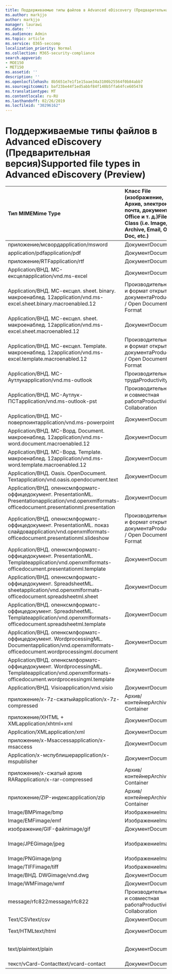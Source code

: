 ```yaml
---
title: Поддерживаемые типы файлов в Advanced eDiscovery (Предварительная версия)
ms.author: markjjo
author: markjjo
manager: laurawi
ms.date: ''
ms.audience: Admin
ms.topic: article
ms.service: O365-seccomp
localization_priority: Normal
ms.collection: M365-security-compliance
search.appverid:
- MOE150
- MET150
ms.assetid: ''
description: ''
ms.openlocfilehash: 8b5651e7e1f1e15aae34a3100b25564f0b84abb7
ms.sourcegitcommit: baf23be44f1ed5abbf84f140b5ffa64fce605478
ms.translationtype: MT
ms.contentlocale: ru-RU
ms.lasthandoff: 02/26/2019
ms.locfileid: "30296162"
---
```

# <a name="supported-file-types-in-advanced-ediscovery-preview"></a><span data-ttu-id="abf75-102">Поддерживаемые типы файлов в Advanced eDiscovery (Предварительная версия)</span><span class="sxs-lookup"><span data-stu-id="abf75-102">Supported file types in Advanced eDiscovery (Preview)</span></span>


| <span data-ttu-id="abf75-103">Тип MIME</span><span class="sxs-lookup"><span data-stu-id="abf75-103">Mime Type</span></span> | <span data-ttu-id="abf75-104">Класс File (изображение, Архив, электронная почта, документ Office и т. д.)</span><span class="sxs-lookup"><span data-stu-id="abf75-104">File Class (i.e. Image, Archive, Email, Office Doc, etc.)</span></span> | <span data-ttu-id="abf75-105">Встроенное средство просмотра</span><span class="sxs-lookup"><span data-stu-id="abf75-105">Native Viewer</span></span> | <span data-ttu-id="abf75-106">Текст</span><span class="sxs-lookup"><span data-stu-id="abf75-106">Text</span></span> | <span data-ttu-id="abf75-107">Средство просмотра примечаний</span><span class="sxs-lookup"><span data-stu-id="abf75-107">Annotate Viewer</span></span> | <span data-ttu-id="abf75-108">Извлечение контейнера</span><span class="sxs-lookup"><span data-stu-id="abf75-108">Container Extraction</span></span> | <span data-ttu-id="abf75-109">Возможные расширения</span><span class="sxs-lookup"><span data-stu-id="abf75-109">Possible Extensions</span></span> |
| :- | :- | :- | :- | :- | :- | :- |
| <span data-ttu-id="abf75-110">приложение/мсворд</span><span class="sxs-lookup"><span data-stu-id="abf75-110">application/msword</span></span> | <span data-ttu-id="abf75-111">Документ</span><span class="sxs-lookup"><span data-stu-id="abf75-111">Document</span></span> | <span data-ttu-id="abf75-112">Да</span><span class="sxs-lookup"><span data-stu-id="abf75-112">Yes</span></span> | <span data-ttu-id="abf75-113">Да </span><span class="sxs-lookup"><span data-stu-id="abf75-113">Yes</span></span> | <span data-ttu-id="abf75-114">Да</span><span class="sxs-lookup"><span data-stu-id="abf75-114">Yes</span></span> | <span data-ttu-id="abf75-115">Нет</span><span class="sxs-lookup"><span data-stu-id="abf75-115">No</span></span> | <span data-ttu-id="abf75-116">. doc;. dat</span><span class="sxs-lookup"><span data-stu-id="abf75-116">.doc; .dat</span></span> |
| <span data-ttu-id="abf75-117">application/pdf</span><span class="sxs-lookup"><span data-stu-id="abf75-117">application/pdf</span></span> | <span data-ttu-id="abf75-118">Документ</span><span class="sxs-lookup"><span data-stu-id="abf75-118">Document</span></span> | <span data-ttu-id="abf75-119">Да</span><span class="sxs-lookup"><span data-stu-id="abf75-119">Yes</span></span> | <span data-ttu-id="abf75-120">Да </span><span class="sxs-lookup"><span data-stu-id="abf75-120">Yes</span></span> | <span data-ttu-id="abf75-121">Да</span><span class="sxs-lookup"><span data-stu-id="abf75-121">Yes</span></span> | <span data-ttu-id="abf75-122">Нет</span><span class="sxs-lookup"><span data-stu-id="abf75-122">No</span></span> | <span data-ttu-id="abf75-123">PDF</span><span class="sxs-lookup"><span data-stu-id="abf75-123">.pdf</span></span> |
| <span data-ttu-id="abf75-124">приложение/RTF</span><span class="sxs-lookup"><span data-stu-id="abf75-124">application/rtf</span></span> | <span data-ttu-id="abf75-125">Документ</span><span class="sxs-lookup"><span data-stu-id="abf75-125">Document</span></span> | <span data-ttu-id="abf75-126">Да</span><span class="sxs-lookup"><span data-stu-id="abf75-126">Yes</span></span> | <span data-ttu-id="abf75-127">Да </span><span class="sxs-lookup"><span data-stu-id="abf75-127">Yes</span></span> | <span data-ttu-id="abf75-128">Да</span><span class="sxs-lookup"><span data-stu-id="abf75-128">Yes</span></span> | <span data-ttu-id="abf75-129">Нет</span><span class="sxs-lookup"><span data-stu-id="abf75-129">No</span></span> | <span data-ttu-id="abf75-130">RTF;. гостей</span><span class="sxs-lookup"><span data-stu-id="abf75-130">.rtf;.doc</span></span> |
| <span data-ttu-id="abf75-131">Application/ВНД. МС-ексцел</span><span class="sxs-lookup"><span data-stu-id="abf75-131">application/vnd.ms-excel</span></span> | <span data-ttu-id="abf75-132">Документ</span><span class="sxs-lookup"><span data-stu-id="abf75-132">Document</span></span> | <span data-ttu-id="abf75-133">Да</span><span class="sxs-lookup"><span data-stu-id="abf75-133">Yes</span></span> | <span data-ttu-id="abf75-134">Да </span><span class="sxs-lookup"><span data-stu-id="abf75-134">Yes</span></span> | <span data-ttu-id="abf75-135">Да</span><span class="sxs-lookup"><span data-stu-id="abf75-135">Yes</span></span> | <span data-ttu-id="abf75-136">Нет</span><span class="sxs-lookup"><span data-stu-id="abf75-136">No</span></span> | <span data-ttu-id="abf75-137">XLS; dat</span><span class="sxs-lookup"><span data-stu-id="abf75-137">.xls; .dat</span></span> |
| <span data-ttu-id="abf75-138">Application/ВНД. МС-ексцел. sheet. binary. макроенаблед. 12</span><span class="sxs-lookup"><span data-stu-id="abf75-138">application/vnd.ms-excel.sheet.binary.macroenabled.12</span></span> | <span data-ttu-id="abf75-139">Производительность и формат открытого документа</span><span class="sxs-lookup"><span data-stu-id="abf75-139">Productivity / Open Document Format</span></span> | <span data-ttu-id="abf75-140">Да</span><span class="sxs-lookup"><span data-stu-id="abf75-140">Yes</span></span> | <span data-ttu-id="abf75-141">Да</span><span class="sxs-lookup"><span data-stu-id="abf75-141">Yes</span></span> | <span data-ttu-id="abf75-142">НЕТ</span><span class="sxs-lookup"><span data-stu-id="abf75-142">No</span></span> | <span data-ttu-id="abf75-143">Нет</span><span class="sxs-lookup"><span data-stu-id="abf75-143">No</span></span> | <span data-ttu-id="abf75-144">XLSB</span><span class="sxs-lookup"><span data-stu-id="abf75-144">.xlsb</span></span> |
| <span data-ttu-id="abf75-145">Application/ВНД. МС-ексцел. sheet. макроенаблед. 12</span><span class="sxs-lookup"><span data-stu-id="abf75-145">application/vnd.ms-excel.sheet.macroenabled.12</span></span> | <span data-ttu-id="abf75-146">Документ</span><span class="sxs-lookup"><span data-stu-id="abf75-146">Document</span></span> | <span data-ttu-id="abf75-147">Да</span><span class="sxs-lookup"><span data-stu-id="abf75-147">Yes</span></span> | <span data-ttu-id="abf75-148">Да </span><span class="sxs-lookup"><span data-stu-id="abf75-148">Yes</span></span> | <span data-ttu-id="abf75-149">Да</span><span class="sxs-lookup"><span data-stu-id="abf75-149">Yes</span></span> | <span data-ttu-id="abf75-150">Нет</span><span class="sxs-lookup"><span data-stu-id="abf75-150">No</span></span> | <span data-ttu-id="abf75-151">XLSM</span><span class="sxs-lookup"><span data-stu-id="abf75-151">.xlsm</span></span> |
| <span data-ttu-id="abf75-152">Application/ВНД. МС-ексцел. Template. макроенаблед. 12</span><span class="sxs-lookup"><span data-stu-id="abf75-152">application/vnd.ms-excel.template.macroenabled.12</span></span> | <span data-ttu-id="abf75-153">Производительность и формат открытого документа</span><span class="sxs-lookup"><span data-stu-id="abf75-153">Productivity / Open Document Format</span></span> | <span data-ttu-id="abf75-154">Нет</span><span class="sxs-lookup"><span data-stu-id="abf75-154">No</span></span> | <span data-ttu-id="abf75-155">Да</span><span class="sxs-lookup"><span data-stu-id="abf75-155">Yes</span></span> | <span data-ttu-id="abf75-156">НЕТ</span><span class="sxs-lookup"><span data-stu-id="abf75-156">No</span></span> | <span data-ttu-id="abf75-157">Нет</span><span class="sxs-lookup"><span data-stu-id="abf75-157">No</span></span> | <span data-ttu-id="abf75-158">XLTM</span><span class="sxs-lookup"><span data-stu-id="abf75-158">.xltm</span></span> |
| <span data-ttu-id="abf75-159">Application/ВНД. МС-Аутлук</span><span class="sxs-lookup"><span data-stu-id="abf75-159">application/vnd.ms-outlook</span></span> | <span data-ttu-id="abf75-160">Производительность труда</span><span class="sxs-lookup"><span data-stu-id="abf75-160">Productivity</span></span> | <span data-ttu-id="abf75-161">Нет</span><span class="sxs-lookup"><span data-stu-id="abf75-161">No</span></span> | <span data-ttu-id="abf75-162">Нет</span><span class="sxs-lookup"><span data-stu-id="abf75-162">No</span></span> | <span data-ttu-id="abf75-163">Нет</span><span class="sxs-lookup"><span data-stu-id="abf75-163">No</span></span> | <span data-ttu-id="abf75-164">Нет</span><span class="sxs-lookup"><span data-stu-id="abf75-164">No</span></span> | <span data-ttu-id="abf75-165">. MSG</span><span class="sxs-lookup"><span data-stu-id="abf75-165">.msg</span></span> |
| <span data-ttu-id="abf75-166">Application/ВНД. МС-Аутлук-ПСТ</span><span class="sxs-lookup"><span data-stu-id="abf75-166">application/vnd.ms-outlook-pst</span></span> | <span data-ttu-id="abf75-167">Производительность и совместная работа</span><span class="sxs-lookup"><span data-stu-id="abf75-167">Productivity / Collaboration</span></span> | <span data-ttu-id="abf75-168">Нет</span><span class="sxs-lookup"><span data-stu-id="abf75-168">No</span></span> | <span data-ttu-id="abf75-169">Нет</span><span class="sxs-lookup"><span data-stu-id="abf75-169">No</span></span> | <span data-ttu-id="abf75-170">Нет</span><span class="sxs-lookup"><span data-stu-id="abf75-170">No</span></span> | <span data-ttu-id="abf75-171">Да</span><span class="sxs-lookup"><span data-stu-id="abf75-171">Yes</span></span> | <span data-ttu-id="abf75-172">PST</span><span class="sxs-lookup"><span data-stu-id="abf75-172">.pst</span></span> |
| <span data-ttu-id="abf75-173">Application/ВНД. МС-поверпоинт</span><span class="sxs-lookup"><span data-stu-id="abf75-173">application/vnd.ms-powerpoint</span></span> | <span data-ttu-id="abf75-174">Документ</span><span class="sxs-lookup"><span data-stu-id="abf75-174">Document</span></span> | <span data-ttu-id="abf75-175">Да</span><span class="sxs-lookup"><span data-stu-id="abf75-175">Yes</span></span> | <span data-ttu-id="abf75-176">Да </span><span class="sxs-lookup"><span data-stu-id="abf75-176">Yes</span></span> | <span data-ttu-id="abf75-177">Да</span><span class="sxs-lookup"><span data-stu-id="abf75-177">Yes</span></span> | <span data-ttu-id="abf75-178">Нет</span><span class="sxs-lookup"><span data-stu-id="abf75-178">No</span></span> | <span data-ttu-id="abf75-179">PPT; PPS;. Pot</span><span class="sxs-lookup"><span data-stu-id="abf75-179">.ppt; .pps;.pot</span></span> |
| <span data-ttu-id="abf75-180">Application/ВНД. МС-Ворд. Document. макроенаблед. 12</span><span class="sxs-lookup"><span data-stu-id="abf75-180">application/vnd.ms-word.document.macroenabled.12</span></span> | <span data-ttu-id="abf75-181">Документ</span><span class="sxs-lookup"><span data-stu-id="abf75-181">Document</span></span> | <span data-ttu-id="abf75-182">Да</span><span class="sxs-lookup"><span data-stu-id="abf75-182">Yes</span></span> | <span data-ttu-id="abf75-183">Да </span><span class="sxs-lookup"><span data-stu-id="abf75-183">Yes</span></span> | <span data-ttu-id="abf75-184">Да</span><span class="sxs-lookup"><span data-stu-id="abf75-184">Yes</span></span> | <span data-ttu-id="abf75-185">Нет</span><span class="sxs-lookup"><span data-stu-id="abf75-185">No</span></span> | <span data-ttu-id="abf75-186">DOCM</span><span class="sxs-lookup"><span data-stu-id="abf75-186">.docm</span></span> |
| <span data-ttu-id="abf75-187">Application/ВНД. МС-Ворд. Template. макроенаблед. 12</span><span class="sxs-lookup"><span data-stu-id="abf75-187">application/vnd.ms-word.template.macroenabled.12</span></span> | <span data-ttu-id="abf75-188">Документ</span><span class="sxs-lookup"><span data-stu-id="abf75-188">Document</span></span> | <span data-ttu-id="abf75-189">Да</span><span class="sxs-lookup"><span data-stu-id="abf75-189">Yes</span></span> | <span data-ttu-id="abf75-190">Да </span><span class="sxs-lookup"><span data-stu-id="abf75-190">Yes</span></span> | <span data-ttu-id="abf75-191">Да</span><span class="sxs-lookup"><span data-stu-id="abf75-191">Yes</span></span> | <span data-ttu-id="abf75-192">Нет</span><span class="sxs-lookup"><span data-stu-id="abf75-192">No</span></span> | <span data-ttu-id="abf75-193">DOTM</span><span class="sxs-lookup"><span data-stu-id="abf75-193">.dotm</span></span> |
| <span data-ttu-id="abf75-194">Application/ВНД. Oasis. OpenDocument. Text</span><span class="sxs-lookup"><span data-stu-id="abf75-194">application/vnd.oasis.opendocument.text</span></span> | <span data-ttu-id="abf75-195">Документ</span><span class="sxs-lookup"><span data-stu-id="abf75-195">Document</span></span> | <span data-ttu-id="abf75-196">Да</span><span class="sxs-lookup"><span data-stu-id="abf75-196">Yes</span></span> | <span data-ttu-id="abf75-197">Да </span><span class="sxs-lookup"><span data-stu-id="abf75-197">Yes</span></span> | <span data-ttu-id="abf75-198">Да</span><span class="sxs-lookup"><span data-stu-id="abf75-198">Yes</span></span> | <span data-ttu-id="abf75-199">Нет</span><span class="sxs-lookup"><span data-stu-id="abf75-199">No</span></span> | <span data-ttu-id="abf75-200">Detection</span><span class="sxs-lookup"><span data-stu-id="abf75-200">.odt;</span></span>  |
| <span data-ttu-id="abf75-201">Application/ВНД. опенксмлформатс-оффицедокумент. PresentationML. Presentation</span><span class="sxs-lookup"><span data-stu-id="abf75-201">application/vnd.openxmlformats-officedocument.presentationml.presentation</span></span> | <span data-ttu-id="abf75-202">Документ</span><span class="sxs-lookup"><span data-stu-id="abf75-202">Document</span></span> | <span data-ttu-id="abf75-203">Да</span><span class="sxs-lookup"><span data-stu-id="abf75-203">Yes</span></span> | <span data-ttu-id="abf75-204">Да </span><span class="sxs-lookup"><span data-stu-id="abf75-204">Yes</span></span> | <span data-ttu-id="abf75-205">Да</span><span class="sxs-lookup"><span data-stu-id="abf75-205">Yes</span></span> | <span data-ttu-id="abf75-206">Нет</span><span class="sxs-lookup"><span data-stu-id="abf75-206">No</span></span> | <span data-ttu-id="abf75-207">PPTX</span><span class="sxs-lookup"><span data-stu-id="abf75-207">.pptx</span></span> |
| <span data-ttu-id="abf75-208">Application/ВНД. опенксмлформатс-оффицедокумент. PresentationML. показ слайдов</span><span class="sxs-lookup"><span data-stu-id="abf75-208">application/vnd.openxmlformats-officedocument.presentationml.slideshow</span></span> | <span data-ttu-id="abf75-209">Производительность и формат открытого документа</span><span class="sxs-lookup"><span data-stu-id="abf75-209">Productivity / Open Document Format</span></span> | <span data-ttu-id="abf75-210">Да</span><span class="sxs-lookup"><span data-stu-id="abf75-210">Yes</span></span> | <span data-ttu-id="abf75-211">Да </span><span class="sxs-lookup"><span data-stu-id="abf75-211">Yes</span></span> | <span data-ttu-id="abf75-212">Да</span><span class="sxs-lookup"><span data-stu-id="abf75-212">Yes</span></span> | <span data-ttu-id="abf75-213">Нет</span><span class="sxs-lookup"><span data-stu-id="abf75-213">No</span></span> | <span data-ttu-id="abf75-214">. ppsx</span><span class="sxs-lookup"><span data-stu-id="abf75-214">.ppsx</span></span> |
| <span data-ttu-id="abf75-215">Application/ВНД. опенксмлформатс-оффицедокумент. PresentationML. Template</span><span class="sxs-lookup"><span data-stu-id="abf75-215">application/vnd.openxmlformats-officedocument.presentationml.template</span></span> | <span data-ttu-id="abf75-216">Документ</span><span class="sxs-lookup"><span data-stu-id="abf75-216">Document</span></span> | <span data-ttu-id="abf75-217">Да</span><span class="sxs-lookup"><span data-stu-id="abf75-217">Yes</span></span> | <span data-ttu-id="abf75-218">Да </span><span class="sxs-lookup"><span data-stu-id="abf75-218">Yes</span></span> | <span data-ttu-id="abf75-219">Да</span><span class="sxs-lookup"><span data-stu-id="abf75-219">Yes</span></span> | <span data-ttu-id="abf75-220">Нет</span><span class="sxs-lookup"><span data-stu-id="abf75-220">No</span></span> | <span data-ttu-id="abf75-221">POTX</span><span class="sxs-lookup"><span data-stu-id="abf75-221">.potx</span></span> |
| <span data-ttu-id="abf75-222">Application/ВНД. опенксмлформатс-оффицедокумент. SpreadsheetML. sheet</span><span class="sxs-lookup"><span data-stu-id="abf75-222">application/vnd.openxmlformats-officedocument.spreadsheetml.sheet</span></span> | <span data-ttu-id="abf75-223">Документ</span><span class="sxs-lookup"><span data-stu-id="abf75-223">Document</span></span> | <span data-ttu-id="abf75-224">Да</span><span class="sxs-lookup"><span data-stu-id="abf75-224">Yes</span></span> | <span data-ttu-id="abf75-225">Да </span><span class="sxs-lookup"><span data-stu-id="abf75-225">Yes</span></span> | <span data-ttu-id="abf75-226">Да</span><span class="sxs-lookup"><span data-stu-id="abf75-226">Yes</span></span> | <span data-ttu-id="abf75-227">Нет</span><span class="sxs-lookup"><span data-stu-id="abf75-227">No</span></span> | <span data-ttu-id="abf75-228">XLSX</span><span class="sxs-lookup"><span data-stu-id="abf75-228">.xlsx</span></span> |
| <span data-ttu-id="abf75-229">Application/ВНД. опенксмлформатс-оффицедокумент. SpreadsheetML. Template</span><span class="sxs-lookup"><span data-stu-id="abf75-229">application/vnd.openxmlformats-officedocument.spreadsheetml.template</span></span> | <span data-ttu-id="abf75-230">Документ</span><span class="sxs-lookup"><span data-stu-id="abf75-230">Document</span></span> | <span data-ttu-id="abf75-231">Да</span><span class="sxs-lookup"><span data-stu-id="abf75-231">Yes</span></span> | <span data-ttu-id="abf75-232">Да </span><span class="sxs-lookup"><span data-stu-id="abf75-232">Yes</span></span> | <span data-ttu-id="abf75-233">Да</span><span class="sxs-lookup"><span data-stu-id="abf75-233">Yes</span></span> | <span data-ttu-id="abf75-234">Нет</span><span class="sxs-lookup"><span data-stu-id="abf75-234">No</span></span> | <span data-ttu-id="abf75-235">XLTX</span><span class="sxs-lookup"><span data-stu-id="abf75-235">.xltx</span></span> |
| <span data-ttu-id="abf75-236">Application/ВНД. опенксмлформатс-оффицедокумент. WordprocessingML. Document</span><span class="sxs-lookup"><span data-stu-id="abf75-236">application/vnd.openxmlformats-officedocument.wordprocessingml.document</span></span> | <span data-ttu-id="abf75-237">Документ</span><span class="sxs-lookup"><span data-stu-id="abf75-237">Document</span></span> | <span data-ttu-id="abf75-238">Да</span><span class="sxs-lookup"><span data-stu-id="abf75-238">Yes</span></span> | <span data-ttu-id="abf75-239">Да </span><span class="sxs-lookup"><span data-stu-id="abf75-239">Yes</span></span> | <span data-ttu-id="abf75-240">Да</span><span class="sxs-lookup"><span data-stu-id="abf75-240">Yes</span></span> | <span data-ttu-id="abf75-241">Нет</span><span class="sxs-lookup"><span data-stu-id="abf75-241">No</span></span> | <span data-ttu-id="abf75-242">DOCX</span><span class="sxs-lookup"><span data-stu-id="abf75-242">.docx</span></span> |
| <span data-ttu-id="abf75-243">Application/ВНД. опенксмлформатс-оффицедокумент. WordprocessingML. Template</span><span class="sxs-lookup"><span data-stu-id="abf75-243">application/vnd.openxmlformats-officedocument.wordprocessingml.template</span></span> | <span data-ttu-id="abf75-244">Документ</span><span class="sxs-lookup"><span data-stu-id="abf75-244">Document</span></span> | <span data-ttu-id="abf75-245">Да</span><span class="sxs-lookup"><span data-stu-id="abf75-245">Yes</span></span> | <span data-ttu-id="abf75-246">Да </span><span class="sxs-lookup"><span data-stu-id="abf75-246">Yes</span></span> | <span data-ttu-id="abf75-247">Да</span><span class="sxs-lookup"><span data-stu-id="abf75-247">Yes</span></span> | <span data-ttu-id="abf75-248">Нет</span><span class="sxs-lookup"><span data-stu-id="abf75-248">No</span></span> | <span data-ttu-id="abf75-249">DOTX</span><span class="sxs-lookup"><span data-stu-id="abf75-249">.dotx</span></span> |
| <span data-ttu-id="abf75-250">Application/ВНД. Visio</span><span class="sxs-lookup"><span data-stu-id="abf75-250">application/vnd.visio</span></span> | <span data-ttu-id="abf75-251">Документ</span><span class="sxs-lookup"><span data-stu-id="abf75-251">Document</span></span> | <span data-ttu-id="abf75-252">Да</span><span class="sxs-lookup"><span data-stu-id="abf75-252">Yes</span></span> | <span data-ttu-id="abf75-253">Да </span><span class="sxs-lookup"><span data-stu-id="abf75-253">Yes</span></span> | <span data-ttu-id="abf75-254">Да</span><span class="sxs-lookup"><span data-stu-id="abf75-254">Yes</span></span> | <span data-ttu-id="abf75-255">Нет</span><span class="sxs-lookup"><span data-stu-id="abf75-255">No</span></span> | <span data-ttu-id="abf75-256">VSD</span><span class="sxs-lookup"><span data-stu-id="abf75-256">.vsd</span></span> |
| <span data-ttu-id="abf75-257">приложение/x-7z-сжатый</span><span class="sxs-lookup"><span data-stu-id="abf75-257">application/x-7z-compressed</span></span> | <span data-ttu-id="abf75-258">Архив/контейнер</span><span class="sxs-lookup"><span data-stu-id="abf75-258">Archive / Container</span></span> | <span data-ttu-id="abf75-259">Нет</span><span class="sxs-lookup"><span data-stu-id="abf75-259">No</span></span> | <span data-ttu-id="abf75-260">Нет</span><span class="sxs-lookup"><span data-stu-id="abf75-260">No</span></span> | <span data-ttu-id="abf75-261">Нет</span><span class="sxs-lookup"><span data-stu-id="abf75-261">No</span></span> | <span data-ttu-id="abf75-262">Да</span><span class="sxs-lookup"><span data-stu-id="abf75-262">Yes</span></span> | <span data-ttu-id="abf75-263">.7z</span><span class="sxs-lookup"><span data-stu-id="abf75-263">.7z</span></span> |
| <span data-ttu-id="abf75-264">приложение/XHTML + XML</span><span class="sxs-lookup"><span data-stu-id="abf75-264">application/xhtml+xml</span></span> | <span data-ttu-id="abf75-265">Документ</span><span class="sxs-lookup"><span data-stu-id="abf75-265">Document</span></span> | <span data-ttu-id="abf75-266">Да</span><span class="sxs-lookup"><span data-stu-id="abf75-266">Yes</span></span> | <span data-ttu-id="abf75-267">Да </span><span class="sxs-lookup"><span data-stu-id="abf75-267">Yes</span></span> | <span data-ttu-id="abf75-268">Да</span><span class="sxs-lookup"><span data-stu-id="abf75-268">Yes</span></span> | <span data-ttu-id="abf75-269">Нет</span><span class="sxs-lookup"><span data-stu-id="abf75-269">No</span></span> | <span data-ttu-id="abf75-270">. XHTML</span><span class="sxs-lookup"><span data-stu-id="abf75-270">.xhtml</span></span> |
| <span data-ttu-id="abf75-271">Application/XML</span><span class="sxs-lookup"><span data-stu-id="abf75-271">application/xml</span></span> | <span data-ttu-id="abf75-272">Документ</span><span class="sxs-lookup"><span data-stu-id="abf75-272">Document</span></span> | <span data-ttu-id="abf75-273">Да</span><span class="sxs-lookup"><span data-stu-id="abf75-273">Yes</span></span> | <span data-ttu-id="abf75-274">Да </span><span class="sxs-lookup"><span data-stu-id="abf75-274">Yes</span></span> | <span data-ttu-id="abf75-275">Да</span><span class="sxs-lookup"><span data-stu-id="abf75-275">Yes</span></span> | <span data-ttu-id="abf75-276">Нет</span><span class="sxs-lookup"><span data-stu-id="abf75-276">No</span></span> | <span data-ttu-id="abf75-277">XML</span><span class="sxs-lookup"><span data-stu-id="abf75-277">.xml</span></span> |
| <span data-ttu-id="abf75-278">приложение/x-Msaccess</span><span class="sxs-lookup"><span data-stu-id="abf75-278">application/x-msaccess</span></span> | <span data-ttu-id="abf75-279">Документ</span><span class="sxs-lookup"><span data-stu-id="abf75-279">Document</span></span> | <span data-ttu-id="abf75-280">Да</span><span class="sxs-lookup"><span data-stu-id="abf75-280">Yes</span></span> | <span data-ttu-id="abf75-281">Да </span><span class="sxs-lookup"><span data-stu-id="abf75-281">Yes</span></span> | <span data-ttu-id="abf75-282">Да</span><span class="sxs-lookup"><span data-stu-id="abf75-282">Yes</span></span> | <span data-ttu-id="abf75-283">Нет</span><span class="sxs-lookup"><span data-stu-id="abf75-283">No</span></span> | <span data-ttu-id="abf75-284">MDB</span><span class="sxs-lookup"><span data-stu-id="abf75-284">.mdb</span></span> |
| <span data-ttu-id="abf75-285">Application/x-мспублишер</span><span class="sxs-lookup"><span data-stu-id="abf75-285">application/x-mspublisher</span></span> | <span data-ttu-id="abf75-286">Документ</span><span class="sxs-lookup"><span data-stu-id="abf75-286">Document</span></span> | <span data-ttu-id="abf75-287">Да</span><span class="sxs-lookup"><span data-stu-id="abf75-287">Yes</span></span> | <span data-ttu-id="abf75-288">Да </span><span class="sxs-lookup"><span data-stu-id="abf75-288">Yes</span></span> | <span data-ttu-id="abf75-289">Да</span><span class="sxs-lookup"><span data-stu-id="abf75-289">Yes</span></span> | <span data-ttu-id="abf75-290">Нет</span><span class="sxs-lookup"><span data-stu-id="abf75-290">No</span></span> | <span data-ttu-id="abf75-291">. pub</span><span class="sxs-lookup"><span data-stu-id="abf75-291">.pub</span></span> |
| <span data-ttu-id="abf75-292">приложение/x-сжатый архив RAR</span><span class="sxs-lookup"><span data-stu-id="abf75-292">application/x-rar-compressed</span></span> | <span data-ttu-id="abf75-293">Архив/контейнер</span><span class="sxs-lookup"><span data-stu-id="abf75-293">Archive / Container</span></span> | <span data-ttu-id="abf75-294">Нет</span><span class="sxs-lookup"><span data-stu-id="abf75-294">No</span></span> | <span data-ttu-id="abf75-295">Нет</span><span class="sxs-lookup"><span data-stu-id="abf75-295">No</span></span> | <span data-ttu-id="abf75-296">Нет</span><span class="sxs-lookup"><span data-stu-id="abf75-296">No</span></span> | <span data-ttu-id="abf75-297">Да</span><span class="sxs-lookup"><span data-stu-id="abf75-297">Yes</span></span> | <span data-ttu-id="abf75-298">. rar</span><span class="sxs-lookup"><span data-stu-id="abf75-298">.rar</span></span> |
| <span data-ttu-id="abf75-299">приложение/ZIP-индекс</span><span class="sxs-lookup"><span data-stu-id="abf75-299">application/zip</span></span> | <span data-ttu-id="abf75-300">Архив/контейнер</span><span class="sxs-lookup"><span data-stu-id="abf75-300">Archive / Container</span></span> | <span data-ttu-id="abf75-301">Нет</span><span class="sxs-lookup"><span data-stu-id="abf75-301">No</span></span> | <span data-ttu-id="abf75-302">Нет</span><span class="sxs-lookup"><span data-stu-id="abf75-302">No</span></span> | <span data-ttu-id="abf75-303">Нет</span><span class="sxs-lookup"><span data-stu-id="abf75-303">No</span></span> | <span data-ttu-id="abf75-304">Да</span><span class="sxs-lookup"><span data-stu-id="abf75-304">Yes</span></span> | <span data-ttu-id="abf75-305">ZIP</span><span class="sxs-lookup"><span data-stu-id="abf75-305">.zip</span></span> |
| <span data-ttu-id="abf75-306">Image/BMP</span><span class="sxs-lookup"><span data-stu-id="abf75-306">image/bmp</span></span> | <span data-ttu-id="abf75-307">Изображение</span><span class="sxs-lookup"><span data-stu-id="abf75-307">Image</span></span> | <span data-ttu-id="abf75-308">Да</span><span class="sxs-lookup"><span data-stu-id="abf75-308">Yes</span></span> | <span data-ttu-id="abf75-309">Да </span><span class="sxs-lookup"><span data-stu-id="abf75-309">Yes</span></span> | <span data-ttu-id="abf75-310">Да</span><span class="sxs-lookup"><span data-stu-id="abf75-310">Yes</span></span> | <span data-ttu-id="abf75-311">Нет</span><span class="sxs-lookup"><span data-stu-id="abf75-311">No</span></span> | <span data-ttu-id="abf75-312">BMP</span><span class="sxs-lookup"><span data-stu-id="abf75-312">.bmp</span></span> |
| <span data-ttu-id="abf75-313">Image/EMF</span><span class="sxs-lookup"><span data-stu-id="abf75-313">image/emf</span></span> | <span data-ttu-id="abf75-314">Изображение</span><span class="sxs-lookup"><span data-stu-id="abf75-314">Image</span></span> | <span data-ttu-id="abf75-315">Да</span><span class="sxs-lookup"><span data-stu-id="abf75-315">Yes</span></span> | <span data-ttu-id="abf75-316">Да </span><span class="sxs-lookup"><span data-stu-id="abf75-316">Yes</span></span> | <span data-ttu-id="abf75-317">Да</span><span class="sxs-lookup"><span data-stu-id="abf75-317">Yes</span></span> | <span data-ttu-id="abf75-318">Нет</span><span class="sxs-lookup"><span data-stu-id="abf75-318">No</span></span> | <span data-ttu-id="abf75-319">EMF</span><span class="sxs-lookup"><span data-stu-id="abf75-319">.emf</span></span> |
| <span data-ttu-id="abf75-320">изображение/GIF-файл</span><span class="sxs-lookup"><span data-stu-id="abf75-320">image/gif</span></span> | <span data-ttu-id="abf75-321">Документ</span><span class="sxs-lookup"><span data-stu-id="abf75-321">Document</span></span> | <span data-ttu-id="abf75-322">Да</span><span class="sxs-lookup"><span data-stu-id="abf75-322">Yes</span></span> | <span data-ttu-id="abf75-323">Да </span><span class="sxs-lookup"><span data-stu-id="abf75-323">Yes</span></span> | <span data-ttu-id="abf75-324">Да</span><span class="sxs-lookup"><span data-stu-id="abf75-324">Yes</span></span> | <span data-ttu-id="abf75-325">Нет</span><span class="sxs-lookup"><span data-stu-id="abf75-325">No</span></span> | <span data-ttu-id="abf75-326">GIF</span><span class="sxs-lookup"><span data-stu-id="abf75-326">.gif</span></span> |
| <span data-ttu-id="abf75-327">Image/JPEG</span><span class="sxs-lookup"><span data-stu-id="abf75-327">image/jpeg</span></span> | <span data-ttu-id="abf75-328">Изображение</span><span class="sxs-lookup"><span data-stu-id="abf75-328">Image</span></span> | <span data-ttu-id="abf75-329">Да</span><span class="sxs-lookup"><span data-stu-id="abf75-329">Yes</span></span> | <span data-ttu-id="abf75-330">Да </span><span class="sxs-lookup"><span data-stu-id="abf75-330">Yes</span></span> | <span data-ttu-id="abf75-331">Да</span><span class="sxs-lookup"><span data-stu-id="abf75-331">Yes</span></span> | <span data-ttu-id="abf75-332">Нет</span><span class="sxs-lookup"><span data-stu-id="abf75-332">No</span></span> | <span data-ttu-id="abf75-333">JPG;. JPEG;. dat;. жпгт</span><span class="sxs-lookup"><span data-stu-id="abf75-333">.jpg; .jpeg; .dat;.jpgt</span></span> |
| <span data-ttu-id="abf75-334">Image/PNG</span><span class="sxs-lookup"><span data-stu-id="abf75-334">image/png</span></span> | <span data-ttu-id="abf75-335">Изображение</span><span class="sxs-lookup"><span data-stu-id="abf75-335">Image</span></span> | <span data-ttu-id="abf75-336">Да</span><span class="sxs-lookup"><span data-stu-id="abf75-336">Yes</span></span> | <span data-ttu-id="abf75-337">Да </span><span class="sxs-lookup"><span data-stu-id="abf75-337">Yes</span></span> | <span data-ttu-id="abf75-338">Да</span><span class="sxs-lookup"><span data-stu-id="abf75-338">Yes</span></span> | <span data-ttu-id="abf75-339">Нет</span><span class="sxs-lookup"><span data-stu-id="abf75-339">No</span></span> | <span data-ttu-id="abf75-340">PNG</span><span class="sxs-lookup"><span data-stu-id="abf75-340">.png</span></span> |
| <span data-ttu-id="abf75-341">Image/TIFF</span><span class="sxs-lookup"><span data-stu-id="abf75-341">image/tiff</span></span> | <span data-ttu-id="abf75-342">Изображение</span><span class="sxs-lookup"><span data-stu-id="abf75-342">Image</span></span> | <span data-ttu-id="abf75-343">Да</span><span class="sxs-lookup"><span data-stu-id="abf75-343">Yes</span></span> | <span data-ttu-id="abf75-344">Да </span><span class="sxs-lookup"><span data-stu-id="abf75-344">Yes</span></span> | <span data-ttu-id="abf75-345">Да</span><span class="sxs-lookup"><span data-stu-id="abf75-345">Yes</span></span> | <span data-ttu-id="abf75-346">Нет</span><span class="sxs-lookup"><span data-stu-id="abf75-346">No</span></span> | <span data-ttu-id="abf75-347">TIF</span><span class="sxs-lookup"><span data-stu-id="abf75-347">.tif</span></span> |
| <span data-ttu-id="abf75-348">Image/ВНД. DWG</span><span class="sxs-lookup"><span data-stu-id="abf75-348">image/vnd.dwg</span></span> | <span data-ttu-id="abf75-349">Документ</span><span class="sxs-lookup"><span data-stu-id="abf75-349">Document</span></span> | <span data-ttu-id="abf75-350">Да</span><span class="sxs-lookup"><span data-stu-id="abf75-350">Yes</span></span> | <span data-ttu-id="abf75-351">Да </span><span class="sxs-lookup"><span data-stu-id="abf75-351">Yes</span></span> | <span data-ttu-id="abf75-352">Да</span><span class="sxs-lookup"><span data-stu-id="abf75-352">Yes</span></span> | <span data-ttu-id="abf75-353">Нет</span><span class="sxs-lookup"><span data-stu-id="abf75-353">No</span></span> | <span data-ttu-id="abf75-354">. DWG;. DXF</span><span class="sxs-lookup"><span data-stu-id="abf75-354">.dwg;.dxf;</span></span> |
| <span data-ttu-id="abf75-355">Image/WMF</span><span class="sxs-lookup"><span data-stu-id="abf75-355">image/wmf</span></span> | <span data-ttu-id="abf75-356">Документ</span><span class="sxs-lookup"><span data-stu-id="abf75-356">Document</span></span> | <span data-ttu-id="abf75-357">Да</span><span class="sxs-lookup"><span data-stu-id="abf75-357">Yes</span></span> | <span data-ttu-id="abf75-358">Да </span><span class="sxs-lookup"><span data-stu-id="abf75-358">Yes</span></span> | <span data-ttu-id="abf75-359">Да</span><span class="sxs-lookup"><span data-stu-id="abf75-359">Yes</span></span> | <span data-ttu-id="abf75-360">Нет</span><span class="sxs-lookup"><span data-stu-id="abf75-360">No</span></span> | <span data-ttu-id="abf75-361">WMF</span><span class="sxs-lookup"><span data-stu-id="abf75-361">.wmf</span></span> |
| <span data-ttu-id="abf75-362">message/rfc822</span><span class="sxs-lookup"><span data-stu-id="abf75-362">message/rfc822</span></span> | <span data-ttu-id="abf75-363">Производительность и совместная работа</span><span class="sxs-lookup"><span data-stu-id="abf75-363">Productivity / Collaboration</span></span> | <span data-ttu-id="abf75-364">Нет</span><span class="sxs-lookup"><span data-stu-id="abf75-364">No</span></span> | <span data-ttu-id="abf75-365">Нет</span><span class="sxs-lookup"><span data-stu-id="abf75-365">No</span></span> | <span data-ttu-id="abf75-366">Нет</span><span class="sxs-lookup"><span data-stu-id="abf75-366">No</span></span> | <span data-ttu-id="abf75-367">Нет</span><span class="sxs-lookup"><span data-stu-id="abf75-367">No</span></span> | <span data-ttu-id="abf75-368">EML</span><span class="sxs-lookup"><span data-stu-id="abf75-368">.eml</span></span> |
| <span data-ttu-id="abf75-369">Text/CSV</span><span class="sxs-lookup"><span data-stu-id="abf75-369">text/csv</span></span> | <span data-ttu-id="abf75-370">Документ</span><span class="sxs-lookup"><span data-stu-id="abf75-370">Document</span></span> | <span data-ttu-id="abf75-371">Да</span><span class="sxs-lookup"><span data-stu-id="abf75-371">Yes</span></span> | <span data-ttu-id="abf75-372">Да </span><span class="sxs-lookup"><span data-stu-id="abf75-372">Yes</span></span> | <span data-ttu-id="abf75-373">Да</span><span class="sxs-lookup"><span data-stu-id="abf75-373">Yes</span></span> | <span data-ttu-id="abf75-374">Нет</span><span class="sxs-lookup"><span data-stu-id="abf75-374">No</span></span> | <span data-ttu-id="abf75-375">CSV</span><span class="sxs-lookup"><span data-stu-id="abf75-375">.csv</span></span> |
| <span data-ttu-id="abf75-376">Text/HTML</span><span class="sxs-lookup"><span data-stu-id="abf75-376">text/html</span></span> | <span data-ttu-id="abf75-377">Документ</span><span class="sxs-lookup"><span data-stu-id="abf75-377">Document</span></span> | <span data-ttu-id="abf75-378">Да</span><span class="sxs-lookup"><span data-stu-id="abf75-378">Yes</span></span> | <span data-ttu-id="abf75-379">Да </span><span class="sxs-lookup"><span data-stu-id="abf75-379">Yes</span></span> | <span data-ttu-id="abf75-380">Да</span><span class="sxs-lookup"><span data-stu-id="abf75-380">Yes</span></span> | <span data-ttu-id="abf75-381">Нет</span><span class="sxs-lookup"><span data-stu-id="abf75-381">No</span></span> | <span data-ttu-id="abf75-382">. HTML;. shtml; htm</span><span class="sxs-lookup"><span data-stu-id="abf75-382">.html;.shtml; .htm</span></span> |
| <span data-ttu-id="abf75-383">text/plain</span><span class="sxs-lookup"><span data-stu-id="abf75-383">text/plain</span></span> | <span data-ttu-id="abf75-384">Документ</span><span class="sxs-lookup"><span data-stu-id="abf75-384">Document</span></span> | <span data-ttu-id="abf75-385">Да</span><span class="sxs-lookup"><span data-stu-id="abf75-385">Yes</span></span> | <span data-ttu-id="abf75-386">Да </span><span class="sxs-lookup"><span data-stu-id="abf75-386">Yes</span></span> | <span data-ttu-id="abf75-387">Да</span><span class="sxs-lookup"><span data-stu-id="abf75-387">Yes</span></span> | <span data-ttu-id="abf75-388">Нет</span><span class="sxs-lookup"><span data-stu-id="abf75-388">No</span></span> | <span data-ttu-id="abf75-389">. txt;. CSS;. Con;. pl;. csv;. dat</span><span class="sxs-lookup"><span data-stu-id="abf75-389">.txt; .css;.con; .pl; .csv; .dat</span></span> |
| <span data-ttu-id="abf75-390">текст/vCard-Contact</span><span class="sxs-lookup"><span data-stu-id="abf75-390">text/vcard-contact</span></span> | <span data-ttu-id="abf75-391">Документ</span><span class="sxs-lookup"><span data-stu-id="abf75-391">Document</span></span> | <span data-ttu-id="abf75-392">Да</span><span class="sxs-lookup"><span data-stu-id="abf75-392">Yes</span></span> | <span data-ttu-id="abf75-393">Да </span><span class="sxs-lookup"><span data-stu-id="abf75-393">Yes</span></span> | <span data-ttu-id="abf75-394">Да</span><span class="sxs-lookup"><span data-stu-id="abf75-394">Yes</span></span> | <span data-ttu-id="abf75-395">Нет</span><span class="sxs-lookup"><span data-stu-id="abf75-395">No</span></span> | <span data-ttu-id="abf75-396">. vcf</span><span class="sxs-lookup"><span data-stu-id="abf75-396">.vcf</span></span> |